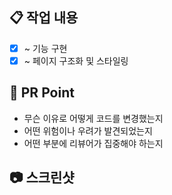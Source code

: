 ## 📋 작업 내용
- [x] ~ 기능 구현
- [x] ~ 페이지 구조화 및 스타일링

## 📌 PR Point
- 무슨 이유로 어떻게 코드를 변경했는지
- 어떤 위험이나 우려가 발견되었는지
- 어떤 부분에 리뷰어가 집중해야 하는지

## 📷 스크린샷
